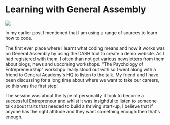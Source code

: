 <!DOCTYPE html>

<html>
<head>
<title>Exploring Options</title>
</head>
<body>
    <h1>Learning with General Assembly</h1>
    <a href="https://generalassemb.ly/">
	  	<img src="https://ga-shop-production-herokuapp-com.global.ssl.fastly.net/assets/images/logo_1200_by_627_1QIVL.jpg" />
		</a>
     <p>In my earlier post I mentioned that I am using a range of sources to learn how to code. </p>
     <p>The first ever place where I learnt what coding means and how it works was on General Assembly by using the DASH tool to create a demo website. As I had registered with them, I often than not get various newsletters from them about blogs, news and upcoming workshops. <a href"https://generalassemb.ly/education/the-psychology-of-entrepreneurship?utm_campaign=cwe_transactional_emails&utm_content=cwe_reminder&utm_medium=ga_email&utm_name=instance_reminder_email&utm_source=core_cwe">"The Psychology of Entrepreneurship"</a> workshpp really stood out with so I went along with a friend to General Academy's HQ to listen to the talk. My friend and I have been discussing for a long time about where we want to take our careers, so this was the first step!</p>
     <p>The session was about the type of personality it took to become a successful Entrepreneur and whilst it was insightful to listen to someone talk about traits that needed to build a thriving start-up, I believe that if anyone has the right attitude and they want something enough then that's enough.</p>
</body>

</html>
